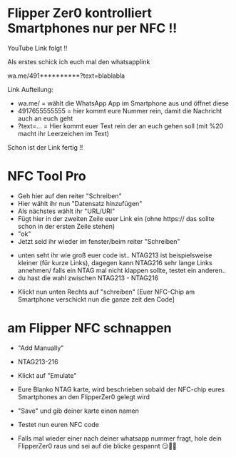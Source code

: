 # Flipper Zer0 kontrolliert Smartphones nur per NFC !!

YouTube Link folgt !!


Als erstes schick ich euch mal den whatsapplink

wa.me/491**********?text=blablabla

Link Aufteilung:
* wa.me/ = wählt die WhatsApp App im Smartphone aus und öffnet diese
* 4917655555555 = hier kommt eure Nummer rein, damit die Nachricht auch an euch geht
* ?text=... = Hier kommt euer Text rein der an euch gehen soll (mit %20 macht ihr Leerzeichen im Text)

Schon ist der Link fertig !!

# NFC Tool Pro
* Geh hier auf den reiter "Schreiben"
* Hier wählt ihr nun "Datensatz hinzufügen"
* Als nächstes wählt ihr "URL/URI"
* Fügt hier in der zweiten Zeile euer Link ein (ohne https:// das sollte schon in der ersten Zeile stehen)
* "ok"
* Jetzt seid ihr wieder im fenster/beim reiter "Schreiben"
- unten seht ihr wie groß euer code ist.. NTAG213 ist beispielsweise kleiner (für kurze Links), dagegen kann NTAG216 sehr lange Links annehmen/ falls ein NTAG mal nicht klappen sollte, testet ein anderen.. 
- du hast die wahl zwischen NTAG213 - NTAG216
* Klickt nun unten Rechts auf "schreiben" 
[Euer NFC-Chip am Smartphone verschickt nun die ganze zeit den Code]

# am Flipper NFC schnappen
* "Add Manually" 
* NTAG213-216
* Klickt auf "Emulate"
* Eure Blanko NTAG karte, wird beschrieben 
sobald der NFC-chip eures Smartphones an den FlipperZer0 gelegt wird
* "Save" und gib deiner karte einen namen

* Testet nun euren NFC code 
* Falls mal wieder einer nach deiner whatsapp nummer fragt, hole dein FlipperZer0 raus und sei auf die blicke gespannt 😏👌🏻

